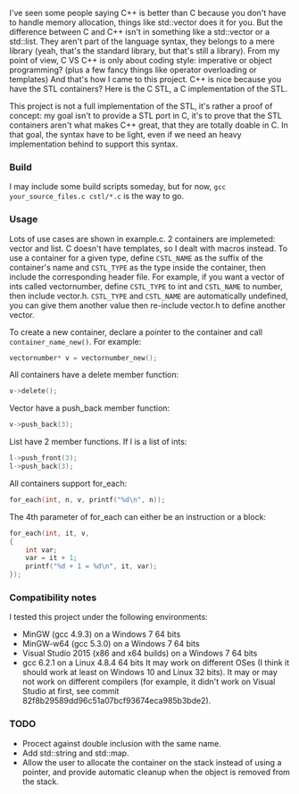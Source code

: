 I've seen some people saying C++ is better than C because you don't have to handle memory allocation, things like std::vector does it for you. But the difference between C and C++ isn't in something like a std::vector or a std::list. They aren't part of the language syntax, they belongs to a mere library (yeah, that's the standard library, but that's still a library). From my point of view, C VS C++ is only about coding style: imperative or object programming? (plus a few fancy things like operator overloading or templates)
And that's how I came to this project. C++ is nice because you have the STL containers? Here is the C STL, a C implementation of the STL.

This project is not a full implementation of the STL, it's rather a proof of concept: my goal isn't to provide a STL port in C, it's to prove that the STL containers aren't what makes C++ great, that they are totally doable in C.
In that goal, the syntax have to be light, even if we need an heavy implementation behind to support this syntax.


### Build
I may include some build scripts someday, but for now, `gcc your_source_files.c cstl/*.c` is the way to go.

### Usage

Lots of use cases are shown in example.c.
2 containers are implemeted: vector and list.
C doesn't have templates, so I dealt with macros instead. To use a container for a given type, define `CSTL_NAME` as the suffix of the container's name and `CSTL_TYPE` as the type inside the container, then include the corresponding header file. For example, if you want a vector of ints called vectornumber, define `CSTL_TYPE` to int and `CSTL_NAME` to number, then include vector.h. `CSTL_TYPE` and `CSTL_NAME` are automatically undefined, you can give them another value then re-include vector.h to define another vector.

To create a new container, declare a pointer to the container and call `container_name_new()`. For example:
```c
vectornumber* v = vectornumber_new();
```
All containers have a delete member function:
```c
v->delete();
```
Vector have a push_back member function:
```c
v->push_back(3);
```
List have 2 member functions. If l is a list of ints:
```c
l->push_front(3);
l->push_back(3);
```
All containers support for_each:
```c
for_each(int, n, v, printf("%d\n", n));
```
The 4th parameter of for_each can either be an instruction or a block:
```c
for_each(int, it, v,
{
    int var;
    var = it + 1;
    printf("%d + 1 = %d\n", it, var);
});
```


### Compatibility notes
I tested this project under the following environments:
- MinGW (gcc 4.9.3) on a Windows 7 64 bits
- MinGW-w64 (gcc 5.3.0) on a Windows 7 64 bits
- Visual Studio 2015 (x86 and x64 builds) on a Windows 7 64 bits
- gcc 6.2.1 on a Linux 4.8.4 64 bits
It may work on different OSes (I think it should work at least on Windows 10 and Linux 32 bits).
It may or may not work on different compilers (for example, it didn't work on Visual Studio at first, see commit 82f8b29589dd96c51a07bcf93674eca985b3bde2).

### TODO
- Procect against double inclusion with the same name.
- Add std::string and std::map.
- Allow the user to allocate the container on the stack instead of using a pointer, and provide automatic cleanup when the object is removed from the stack.
